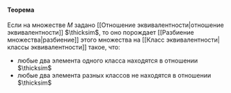 #### Теорема
Если на множестве $M$ задано [[Отношение эквивалентности|отношение эквивалентности]] $\thicksim$, то оно порождает [[Разбиение множества|разбиение]] этого множества на [[Класс эквивалентности|классы эквивалентности]] такое, что:
* любые два элемента одного класса находятся в отношении $\thicksim$
* любые два элемента разных классов не находятся в отношении $\thicksim$